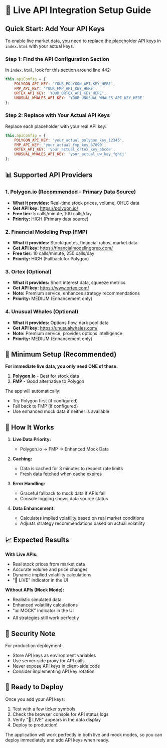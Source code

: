 # 🔑 Live API Integration Setup Guide

## Quick Start: Add Your API Keys

To enable live market data, you need to replace the placeholder API keys in `index.html` with your actual keys.

### Step 1: Find the API Configuration Section

In `index.html`, look for this section around line 442:

```javascript
this.apiConfig = {
    POLYGON_API_KEY: 'YOUR_POLYGON_API_KEY_HERE',
    FMP_API_KEY: 'YOUR_FMP_API_KEY_HERE',
    ORTEX_API_KEY: 'YOUR_ORTEX_API_KEY_HERE',
    UNUSUAL_WHALES_API_KEY: 'YOUR_UNUSUAL_WHALES_API_KEY_HERE'
};
```

### Step 2: Replace with Your Actual API Keys

Replace each placeholder with your real API key:

```javascript
this.apiConfig = {
    POLYGON_API_KEY: 'your_actual_polygon_key_12345',
    FMP_API_KEY: 'your_actual_fmp_key_67890',
    ORTEX_API_KEY: 'your_actual_ortex_key_abcde',
    UNUSUAL_WHALES_API_KEY: 'your_actual_uw_key_fghij'
};
```

## 📊 Supported API Providers

### 1. Polygon.io (Recommended - Primary Data Source)
- **What it provides:** Real-time stock prices, volume, OHLC data
- **Get API key:** https://polygon.io/
- **Free tier:** 5 calls/minute, 100 calls/day
- **Priority:** HIGH (Primary data source)

### 2. Financial Modeling Prep (FMP)
- **What it provides:** Stock quotes, financial ratios, market data
- **Get API key:** https://financialmodelingprep.com/
- **Free tier:** 10 calls/minute, 250 calls/day
- **Priority:** HIGH (Fallback for Polygon)

### 3. Ortex (Optional)
- **What it provides:** Short interest data, squeeze metrics
- **Get API key:** https://www.ortex.com/
- **Note:** Premium service, enhances strategy recommendations
- **Priority:** MEDIUM (Enhancement only)

### 4. Unusual Whales (Optional)
- **What it provides:** Options flow, dark pool data
- **Get API key:** https://unusualwhales.com/
- **Note:** Premium service, provides options intelligence
- **Priority:** MEDIUM (Enhancement only)

## 🚀 Minimum Setup (Recommended)

**For immediate live data, you only need ONE of these:**

1. **Polygon.io** - Best for stock data
2. **FMP** - Good alternative to Polygon

The app will automatically:
- Try Polygon first (if configured)
- Fall back to FMP (if configured)
- Use enhanced mock data if neither is available

## 🔧 How It Works

1. **Live Data Priority:**
   - Polygon.io → FMP → Enhanced Mock Data

2. **Caching:**
   - Data is cached for 3 minutes to respect rate limits
   - Fresh data fetched when cache expires

3. **Error Handling:**
   - Graceful fallback to mock data if APIs fail
   - Console logging shows data source status

4. **Data Enhancement:**
   - Calculates implied volatility based on real market conditions
   - Adjusts strategy recommendations based on actual volatility

## 📈 Expected Results

**With Live APIs:**
- Real stock prices from market data
- Accurate volume and price changes
- Dynamic implied volatility calculations
- "🔴 LIVE" indicator in the UI

**Without APIs (Mock Mode):**
- Realistic simulated data
- Enhanced volatility calculations
- "📊 MOCK" indicator in the UI
- All strategies still work perfectly

## 🔐 Security Note

For production deployment:
- Store API keys as environment variables
- Use server-side proxy for API calls
- Never expose API keys in client-side code
- Consider implementing API key rotation

## 🎯 Ready to Deploy

Once you add your API keys:
1. Test with a few ticker symbols
2. Check the browser console for API status logs
3. Verify "🔴 LIVE" appears in the data display
4. Deploy to production!

The application will work perfectly in both live and mock modes, so you can deploy immediately and add API keys when ready.